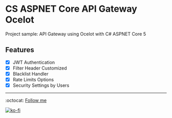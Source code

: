 # CS ASPNET Core API Gateway Ocelot

Project sample: API Gateway using Ocelot with C# ASPNET Core 5

## Features

- [x] JWT Authentication
- [x] Filter Header Customized
- [x] Blacklist Handler
- [x] Rate Limits Options
- [x] Security Settings by Users

---

:octocat: [Follow me](https://github.com/FernandoCalmet)

[![ko-fi](https://www.ko-fi.com/img/githubbutton_sm.svg)](https://ko-fi.com/T6T41JKMI)